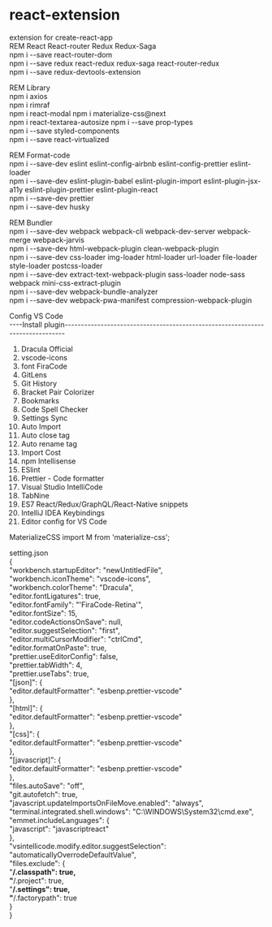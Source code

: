 # react-extension  
extension for create-react-app  
REM React React-router Redux Redux-Saga  
npm i --save react-router-dom  
npm i --save redux react-redux redux-saga react-router-redux  
npm i --save redux-devtools-extension  

REM Library  
npm i axios  
npm i rimraf  
npm i react-modal
npm i materialize-css@next  
npm i react-textarea-autosize
npm i --save prop-types  
npm i --save styled-components  
npm i --save react-virtualized  

REM Format-code  
npm i --save-dev eslint eslint-config-airbnb eslint-config-prettier eslint-loader  
npm i --save-dev eslint-plugin-babel eslint-plugin-import eslint-plugin-jsx-a11y eslint-plugin-prettier eslint-plugin-react  
npm i --save-dev prettier  
npm i --save-dev husky  

REM Bundler  
npm i --save-dev webpack webpack-cli webpack-dev-server webpack-merge webpack-jarvis  
npm i --save-dev html-webpack-plugin clean-webpack-plugin  
npm i --save-dev css-loader img-loader html-loader url-loader file-loader style-loader postcss-loader  
npm i --save-dev extract-text-webpack-plugin sass-loader node-sass webpack mini-css-extract-plugin  
npm i --save-dev webpack-bundle-analyzer  
npm i --save-dev webpack-pwa-manifest compression-webpack-plugin

Config VS Code  
----Install plugin------------------------------------------------------------------------------  

1. Dracula Official  
2. vscode-icons  
3. font FiraCode  
4. GitLens  
5. Git History  
6. Bracket Pair Colorizer  
7. Bookmarks  
8. Code Spell Checker  
9. Settings Sync  
10. Auto Import  
11. Auto close tag  
12. Auto rename tag  
13. Import Cost  
14. npm Intellisense  
15. ESlint  
16. Prettier - Code formatter  
17. Visual Studio IntelliCode  
18. TabNine  
19. ES7 React/Redux/GraphQL/React-Native snippets  
20. IntelliJ IDEA Keybindings  
21. Editor config for VS Code  

MaterializeCSS
import M from 'materialize-css';

setting.json  
{  
    "workbench.startupEditor": "newUntitledFile",  
    "workbench.iconTheme": "vscode-icons",  
    "workbench.colorTheme": "Dracula",  
    "editor.fontLigatures": true,  
    "editor.fontFamily": "'FiraCode-Retina'",  
    "editor.fontSize": 15,  
    "editor.codeActionsOnSave": null,  
    "editor.suggestSelection": "first",  
    "editor.multiCursorModifier": "ctrlCmd",  
    "editor.formatOnPaste": true,  
    "prettier.useEditorConfig": false,  
    "prettier.tabWidth": 4,  
    "prettier.useTabs": true,  
    "[json]": {  
        "editor.defaultFormatter": "esbenp.prettier-vscode"  
    },  
    "[html]": {  
        "editor.defaultFormatter": "esbenp.prettier-vscode"  
    },  
    "[css]": {  
        "editor.defaultFormatter": "esbenp.prettier-vscode"  
    },  
    "[javascript]": {  
        "editor.defaultFormatter": "esbenp.prettier-vscode"  
    },  
    "files.autoSave": "off",  
    "git.autofetch": true,  
    "javascript.updateImportsOnFileMove.enabled": "always",  
    "terminal.integrated.shell.windows": "C:\\WINDOWS\\System32\\cmd.exe",  
    "emmet.includeLanguages": {  
        "javascript": "javascriptreact"  
    },  
    "vsintellicode.modify.editor.suggestSelection": "automaticallyOverrodeDefaultValue",  
    "files.exclude": {  
        "**/.classpath": true,  
        "**/.project": true,  
        "**/.settings": true,  
        "**/.factorypath": true  
    }  
}  
